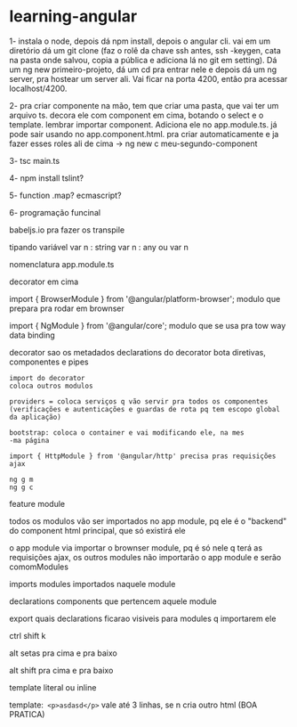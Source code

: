 # learning-angular
1- 
instala o node, depois dá npm install, depois o angular cli. vai em um diretório dá um git clone (faz o rolê da chave ssh antes, ssh -keygen, cata na pasta onde salvou, copia a pública e adiciona lá no git em setting). Dá um ng new primeiro-projeto, dá um cd pra entrar nele e depois dá um ng server, pra hostear um server ali. Vai ficar na porta 4200, então pra acessar localhost/4200.

2-
pra criar componente na mão, tem que criar uma pasta, que vai ter um arquivo ts. decora ele com component em cima, botando o select e o template. lembrar importar component. Adiciona ele no app.module.ts. já pode sair usando no app.component.html. pra criar automaticamente e ja fazer esses roles ali de cima -> ng new c meu-segundo-component

3-
tsc main.ts

4-
npm install tslint?

5- 
function .map? ecmascript?

6-
programação  funcinal

babeljs.io pra fazer os transpile

tipando variável
var n : string
var n : any ou var n

nomenclatura app.module.ts

decorator em cima

import { BrowserModule } from '@angular/platform-browser'; modulo que prepara pra rodar em brownser

import { NgModule } from '@angular/core'; modulo que se usa pra tow way data binding

decorator sao os metadados
    declarations do decorator
    bota diretivas, componentes e pipes

    import do decorator
    coloca outros modulos

    providers = coloca serviços q vão servir pra todos os componentes (verificações e autenticações e guardas de rota pq tem escopo global da aplicação)

    bootstrap: coloca o container e vai modificando ele, na mes
    -ma página

    import { HttpModule } from '@angular/http' precisa pras requisições ajax

    ng g m
    ng g c

feature module

todos os modulos vão ser importados no app module, pq ele
é o "backend" do component html principal, que só existirá ele

o app module via importar o brownser module, pq é só nele q terá as requisições ajax, os outros modules não importarão o app module e serão comomModules

imports
    modules importados naquele module

declarations
    components que pertencem aquele module

export
    quais declarations ficarao visiveis para modules q importarem ele

ctrl shift k

alt setas pra cima e pra baixo

alt shift pra cima e pra baixo

template literal ou inline 

template:` 
    <p>asdasd</p>
`
vale até 3 linhas, se n cria outro html (BOA PRATICA)







